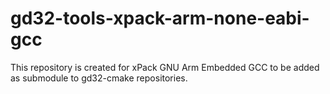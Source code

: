 # gd32-tools-xpack-arm-none-eabi-gcc
This repository is created for xPack GNU Arm Embedded GCC to be added as submodule to gd32-cmake repositories.

